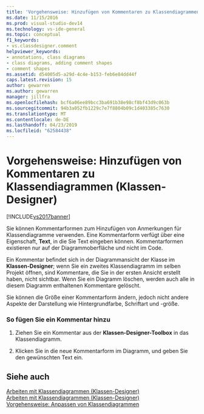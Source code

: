 ```yaml
---
title: 'Vorgehensweise: Hinzufügen von Kommentaren zu Klassendiagrammen (Klassen-Designer) | Microsoft-Dokumentation'
ms.date: 11/15/2016
ms.prod: visual-studio-dev14
ms.technology: vs-ide-general
ms.topic: conceptual
f1_keywords:
- vs.classdesigner.comment
helpviewer_keywords:
- annotations, class diagrams
- class diagrams, adding comment shapes
- comment shapes
ms.assetid: d54005d5-a29d-4c4e-b153-feb6e84dd44f
caps.latest.revision: 15
author: gewarren
ms.author: gewarren
manager: jillfra
ms.openlocfilehash: bcf6a06ee89bcc3ba691b38e98cf8bf43d9c063b
ms.sourcegitcommit: 94b3a052fb1229c7e7f8804b09c1d403385c7630
ms.translationtype: MT
ms.contentlocale: de-DE
ms.lasthandoff: 04/23/2019
ms.locfileid: "62584438"
---
```

# <a name="how-to-add-comments-to-class-diagrams-class-designer"></a>Vorgehensweise: Hinzufügen von Kommentaren zu Klassendiagrammen (Klassen-Designer)
[!INCLUDE[vs2017banner](../includes/vs2017banner.md)]

Sie können Kommentarformen zum Hinzufügen von Anmerkungen für Klassendiagramme verwenden. Eine Kommentarform verfügt über eine Eigenschaft, **Text**, in die Sie Text eingeben können. Kommentarformen existieren nur auf der Diagrammoberfläche und nicht im Code.  
  
 Ein Kommentar befindet sich in der Diagrammansicht der Klasse im **Klassen-Designer**; wenn Sie ein zweites Klassendiagramm im selben Projekt öffnen, sind Kommentare, die Sie in der ersten Ansicht erstellt haben, nicht sichtbar. Wenn Sie ein Diagramm löschen, werden auch alle in diesem Diagramm enthaltenen Kommentare gelöscht.  
  
 Sie können die Größe einer Kommentarform ändern, jedoch nicht andere Aspekte der Darstellung wie Hintergrundfarbe, Schriftart und -größe.  
  
### <a name="to-add-a-comment"></a>So fügen Sie ein Kommentar hinzu  
  
1. Ziehen Sie ein Kommentar aus der **Klassen-Designer-Toolbox** in das Klassendiagramm.  
  
2. Klicken Sie in die neue Kommentarform im Diagramm, und geben Sie den gewünschten Text ein.  
  
## <a name="see-also"></a>Siehe auch  
 [Arbeiten mit Klassendiagrammen (Klassen-Designer)](../ide/working-with-class-diagrams-class-designer.md)   
 [Arbeiten mit Klassendiagrammen (Klassen-Designer)](../ide/working-with-class-diagrams-class-designer.md)   
 [Vorgehensweise: Anpassen von Klassendiagrammen](../ide/how-to-customize-class-diagrams-class-designer.md)
